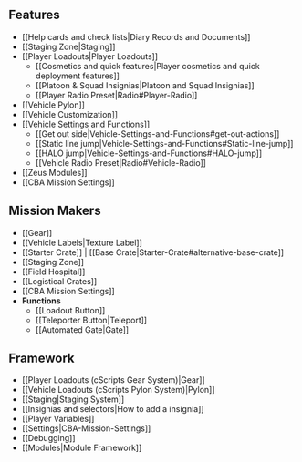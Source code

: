 ## Features
* [[Help cards and check lists|Diary Records and Documents]]
* [[Staging Zone|Staging]]
* [[Player Loadouts|Player Loadouts]]
  * [[Cosmetics and quick features|Player cosmetics and quick deployment features]]
  * [[Platoon & Squad Insignias|Platoon and Squad Insignias]]
  * [[Player Radio Preset|Radio#Player-Radio]]
* [[Vehicle Pylon]]
* [[Vehicle Customization]]
* [[Vehicle Settings and Functions]]
  * [[Get out side|Vehicle-Settings-and-Functions#get-out-actions]]
  * [[Static line jump|Vehicle-Settings-and-Functions#Static-line-jump]]
  * [[HALO jump|Vehicle-Settings-and-Functions#HALO-jump]]
  * [[Vehicle Radio Preset|Radio#Vehicle-Radio]]
* [[Zeus Modules]]
* [[CBA Mission Settings]]

## Mission Makers
* [[Gear]]
* [[Vehicle Labels|Texture Label]]
* [[Starter Crate]] | [[Base Crate|Starter-Crate#alternative-base-crate]]
* [[Staging Zone]]
* [[Field Hospital]]
* [[Logistical Crates]]
* [[CBA Mission Settings]]
* **Functions**
  * [[Loadout Button]]
  * [[Teleporter Button|Teleport]]
  * [[Automated Gate|Gate]]

## Framework
* [[Player Loadouts (cScripts Gear System)|Gear]]
* [[Vehicle Loadouts (cScripts Pylon System)|Pylon]]
* [[Staging|Staging System]]
* [[Insignias and selectors|How to add a insignia]]
* [[Player Variables]]
* [[Settings|CBA-Mission-Settings]]
* [[Debugging]]
* [[Modules|Module Framework]]